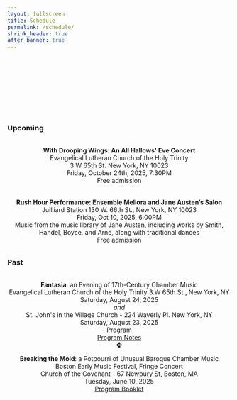 ```yaml
---
layout: fullscreen
title: Schedule
permalink: /schedule/
shrink_header: true
after_banner: true
---
```


<div style="height: 8rem;"></div>

### Upcoming

<div style="text-align: center; max-width: 800px; margin: 2rem auto;">
  <p>
    <strong>With Drooping Wings: An All Hallows' Eve Concert</strong> <br>
    Evangelical Lutheran Church of the Holy Trinity <br>
    3 W 65th St. New York, NY 10023 <br>
    Friday, October 24th, 2025, 7:30PM <br>
    Free admission <br>
  </p>
</div>

<div style="text-align: center; max-width: 800px; margin: 2rem auto;">
  <p>
    <strong>Rush Hour Performance: Ensemble Meliora and Jane Austen’s Salon</strong> <br>
    Juilliard Station 130 W. 66th St., New York, NY 10023 <br>
    Friday, Oct 10, 2025, 6:00PM <br>
    Music from the music library of Jane Austen, including works by Smith, Handel, Boyce, and Arne, along with traditional dances  <br>
    Free admission <br>
  </p>
</div>


### Past

<div style="text-align: center; max-width: 800px; margin: 2rem auto;">
  <p>
    <strong>Fantasia</strong>: an Evening of 17th-Century Chamber Music <br>
    Evangelical Lutheran Church of the Holy Trinity 3.W 65th St., New York, NY <br>
    Saturday, August 24, 2025 <br>
    <em>and</em> <br>
    St. John's in the Village Church - 224 Waverly Pl. New York, NY <br>
    Saturday, August 23, 2025 <br>
    <a href="https://drive.google.com/file/d/1_5D-rb6YZHDw3d3J9vgl0KQV77ChwrCi/view?usp=sharing">Program</a><br>
    <a href="https://drive.google.com/file/d/1Ou0IqHm9uwKN51Uz-gMEIz20hyR-4D-D/view?usp=sharing">Program Notes</a><br>
    &#10070; <br>
  </p>
  <p>
    <strong>Breaking the Mold</strong>: a Potpourri of Unusual Baroque Chamber Music <br>
    Boston Early Music Festival, Fringe Concert  <br>
    Church of the Covenant - 67 Newbury St, Boston, MA <br>
    Tuesday, June 10, 2025 <br>    
    <a href="https://drive.google.com/file/d/16TCgLCXEd9ZRXFPTk6t5FfU_FxQX5Kks/view?usp=sharing/">Program Booklet</a><br>
  </p>
</div>

